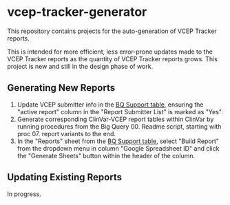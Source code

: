 # vcep-tracker-generator
This repository contains projects for the auto-generation of VCEP Tracker reports.

This is intended for more efficient, less error-prone updates made to the VCEP Tracker reports as the quantity of VCEP Tracker reports grows. This project is new and still in the design phase of work.

## Generating New Reports
1. Update VCEP submitter info in the [BQ Support table](https://docs.google.com/spreadsheets/d/1bADskBcobHTmmXungY09beWPDEa1nqM-PP__86yGVj0/edit?gid=1018498593#gid=1018498593), ensuring the "active report" column in the "Report Submitter List" is marked as "Yes".
2. Generate corresponding ClinVar-VCEP report tables within ClinVar by running procedures from the Big Query 00. Readme script, starting with proc 07. report variants to the end.
3. In the "Reports" sheet from the [BQ Support table](https://docs.google.com/spreadsheets/d/1bADskBcobHTmmXungY09beWPDEa1nqM-PP__86yGVj0/edit?gid=1018498593#gid=1018498593), select "Build Report" from the dropdown menu in column "Google Spreadsheet ID" and click the "Generate Sheets" button within the header of the column.

## Updating Existing Reports
In progress.
